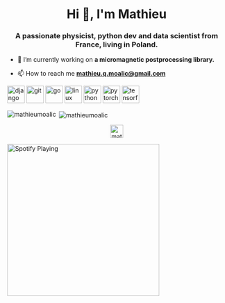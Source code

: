 <h1 align="center">Hi 👋, I'm Mathieu</h1>
<h3 align="center">A passionate physicist, python dev and data scientist from France, living in Poland.</h3>

- 🔭 I’m currently working on **a micromagnetic postprocessing library.**

- 📫 How to reach me **mathieu.q.moalic@gmail.com**

<p align="left"><img src="https://devicons.github.io/devicon/devicon.git/icons/django/django-original.svg" alt="django" width="40" height="40"/> <img src="https://www.vectorlogo.zone/logos/git-scm/git-scm-icon.svg" alt="git" width="40" height="40"/> <img src="https://devicons.github.io/devicon/devicon.git/icons/go/go-original.svg" alt="go" width="40" height="40"/> <img src="https://devicons.github.io/devicon/devicon.git/icons/linux/linux-original.svg" alt="linux" width="40" height="40"/> <img src="https://devicons.github.io/devicon/devicon.git/icons/python/python-original.svg" alt="python" width="40" height="40"/> <img src="https://www.vectorlogo.zone/logos/pytorch/pytorch-icon.svg" alt="pytorch" width="40" height="40"/> <img src="https://www.vectorlogo.zone/logos/tensorflow/tensorflow-icon.svg" alt="tensorflow" width="40" height="40"/></p>

<p><img align="left" src="https://github-readme-stats.vercel.app/api/top-langs/?username=mathieumoalic&layout=compact" alt="mathieumoalic" /></p>

<p>&nbsp;<img align="center" src="https://github-readme-stats.vercel.app/api?username=mathieumoalic&show_icons=true" alt="mathieumoalic" /></p>

<p align="center">
<a href="https://linkedin.com/in/mathieu-moalic" target="blank"><img align="center" src="https://cdn.jsdelivr.net/npm/simple-icons@3.0.1/icons/linkedin.svg" alt="mathieu-moalic" height="30" width="30" /></a>
</p>

[<img src="https://https://novatorem.mathieumoalic.vercel.app/api/spotify-playing" alt="Spotify Playing" width="350" />](https://open.spotify.com/user/ripirpk)
